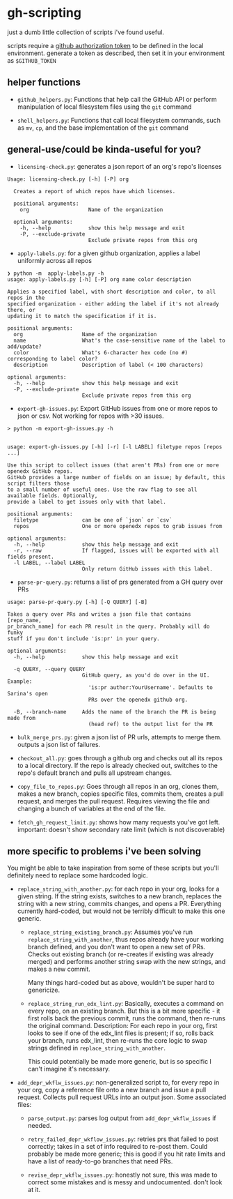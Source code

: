 # gh-scripting

just a dumb little collection of scripts i've found useful.

scripts require a [github authorization
token](https://docs.github.com/en/authentication/keeping-your-account-and-data-secure/creating-a-personal-access-token)
to be defined in the local environment. generate a token as described, then set
it in your environment as `$GITHUB_TOKEN`

## helper functions

* `github_helpers.py`: Functions that help call the GitHub API or perform
  manipulation of local filesystem files using the `git` command

* `shell_helpers.py`: Functions that call local filesystem commands, such as
  `mv`, `cp`, and the base implementation of the `git` command

## general-use/could be kinda-useful for you?

* `licensing-check.py`: generates a json report of an org's repo's licenses

```
Usage: licensing-check.py [-h] [-P] org

  Creates a report of which repos have which licenses.

  positional arguments:
    org                   Name of the organization

  optional arguments:
    -h, --help            show this help message and exit
    -P, --exclude-private
                          Exclude private repos from this org
```

* `apply-labels.py`: for a given github organization, applies a label uniformly
  across all repos

```
❯ python -m  apply-labels.py -h
usage: apply-labels.py [-h] [-P] org name color description

Applies a specified label, with short description and color, to all repos in the
specified organization - either adding the label if it's not already there, or
updating it to match the specification if it is.

positional arguments:
  org                   Name of the organization
  name                  What's the case-sensitive name of the label to add/update?
  color                 What's 6-character hex code (no #) corresponding to label color?
  description           Description of label (< 100 characters)

optional arguments:
  -h, --help            show this help message and exit
  -P, --exclude-private
                        Exclude private repos from this org
```


* `export-gh-issues.py`: Export GitHub issues from one or more repos to json or
  csv. Not working for repos with >30 issues.

```
> python -m export-gh-issues.py -h


usage: export-gh-issues.py [-h] [-r] [-l LABEL] filetype repos [repos ...]

Use this script to collect issues (that aren't PRs) from one or more openedx GitHub repos.
GitHub provides a large number of fields on an issue; by default, this script filters those
to a small number of useful ones. Use the raw flag to see all available fields. Optionally,
provide a label to get issues only with that label.

positional arguments:
  filetype              can be one of `json` or `csv`
  repos                 One or more openedx repos to grab issues from

optional arguments:
  -h, --help            show this help message and exit
  -r, --raw             If flagged, issues will be exported with all fields present.
  -l LABEL, --label LABEL
                        Only return GitHub issues with this label.
```

* `parse-pr-query.py`: returns a list of prs generated from a GH query over PRs

```
usage: parse-pr-query.py [-h] [-Q QUERY] [-B]

Takes a query over PRs and writes a json file that contains [repo_name,
pr_branch_name] for each PR result in the query. Probably will do funky
stuff if you don't include 'is:pr' in your query.

optional arguments:
  -h, --help            show this help message and exit

  -q QUERY, --query QUERY
                        GitHub query, as you'd do over in the UI. Example:
                          'is:pr author:YourUsername'. Defaults to Sarina's open
                          PRs over the openedx github org.

  -B, --branch-name     Adds the name of the branch the PR is being made from
                          (head ref) to the output list for the PR
```

* `bulk_merge_prs.py`: given a json list of PR urls, attempts to merge them. outputs
  a json list of failures.

* `checkout_all.py`: goes through a github org and checks out all its repos to a
  local directory. If the repo is already checked out, switches to the repo's
  default branch and pulls all upstream changes.

* `copy_file_to_repos.py`: Goes through all repos in an org, clones them, makes
    a new branch, copies specific files, commits them, creates a pull request,
    and merges the pull request. Requires viewing the file and changing a bunch
    of variables at the end of the file.

* `fetch_gh_request_limit.py`: shows how many requests you've got left.
  important: doesn't show secondary rate limit (which is not discoverable)

## more specific to problems i've been solving

You might be able to take inspiration from some of these scripts but you'll
definitely need to replace some hardcoded logic.

* `replace_string_with_another.py`: for each repo in your org, looks for a given
    string. If the string exists, switches to a new branch, replaces the string
    with a new string, commits changes, and opens a PR. Everything currently
    hard-coded, but would not be terribly difficult to make this one generic.

  * `replace_string_existing_branch.py`: Assumes you've run
    `replace_string_with_another`, thus repos already have your working branch
    defined, and you don't want to open a new set of PRs. Checks out existing
    branch (or re-creates if existing was already merged) and performs another
    string swap with the new strings, and makes a new commit.

    Many things hard-coded but as above, wouldn't be super hard to genericize.

  * `replace_string_run_edx_lint.py`: Basically, executes a command on every
    repo, on an existing branch. But this is a bit more specific - it first
    rolls back the previous commit, runs the command, then re-runs the original
    command. Description: For each repo in your org, first looks to see if one
    of the edx_lint files is present; if so, rolls back your branch, runs
    edx_lint, then re-runs the core logic to swap strings defined in
    `replace_string_with_another`.

    This could potentially be made more generic, but is so specific I can't
    imagine it's necessary.

* `add_depr_wkflw_issues.py`: non-generalized script to, for every repo in your org,
  copy a reference file onto a new branch and issue a pull request. Collects pull
  request URLs into an output json. Some associated files:

  * `parse_output.py`: parses log output from `add_depr_wkflw_issues` if needed.

  * `retry_failed_depr_wkflow_issues.py`: retries prs that failed to post correctly; takes
     in a set of info required to re-post them. Could probably be made more generic; this is
     good if you hit rate limits and have a list of ready-to-go branches that need PRs.

  * `revise_depr_wkflw_issues.py`: honestly not sure, this was made to correct
    some mistakes and is messy and undocumented. don't look at it.


